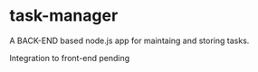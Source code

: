 # task-manager

A BACK-END based node.js app for maintaing and storing tasks.

Integration to front-end pending
